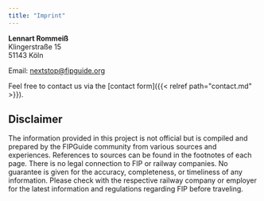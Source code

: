 ```yaml
---
title: "Imprint"
---
```


**Lennart Rommeiß**\
Klingerstraße 15\
51143 Köln

Email: nextstop@fipguide.org

Feel free to contact us via the [contact form]({{< relref path="contact.md" >}}).

## Disclaimer

The information provided in this project is not official but is compiled and prepared by the FIPGuide community from various sources and experiences. References to sources can be found in the footnotes of each page. There is no legal connection to FIP or railway companies. No guarantee is given for the accuracy, completeness, or timeliness of any information. Please check with the respective railway company or employer for the latest information and regulations regarding FIP before traveling.